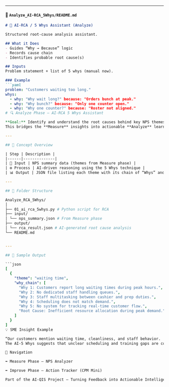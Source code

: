 
---

#### 📘 `Analyze_AI-RCA_5Whys/README.md`
```markdown
# 🧠 AI-RCA / 5 Whys Assistant (Analyze)

Structured root-cause analysis assistant.

## What it Does
- Guides “Why → Because” logic
- Records cause chain
- Identifies probable root cause(s)

## Inputs
Problem statement + list of 5 whys (manual now).

### Example
```yaml
problem: "Customers waiting too long."
whys:
  - why: "Why wait long?" because: "Orders bunch at peak."
  - why: "Why bunch?" because: "Only one counter open."
  - why: "Why one counter?" because: "Roster not aligned."
# 🔍 Analyze Phase – AI-RCA 5 Whys Assistant  

**Goal:** Identify and understand the root causes behind key NPS themes using the classical 5 Whys approach — enhanced with AI logic.  
This bridges the **Measure** insights into actionable **Analyze** learnings within the AI-QIS DMAIC framework.

---

## 🧠 Concept Overview  

| Step | Description |
|------|--------------|
| 🎯 Input | NPS summary data (themes from Measure phase) |
| ⚙️ Process | AI-driven reasoning using the 5 Whys technique |
| 📊 Output | JSON file listing each theme with its chain of “Whys” and derived root cause |

---

## 📂 Folder Structure  

Analyze_RCA_5Whys/
│
├── 01_ai_rca_5whys.py # Python script for RCA
├── input/
│ └── nps_summary.json # From Measure phase
├── output/
│ └── rca_result.json # AI-generated root cause analysis
└── README.md


---

## 🧩 Sample Output  

```json
[
  {
    "theme": "waiting time",
    "why_chain": [
      "Why 1: Customers report long waiting times during peak hours.",
      "Why 2: No dedicated staff handling queues.",
      "Why 3: Staff multitasking between cashier and prep duties.",
      "Why 4: Scheduling does not match demand.",
      "Why 5: No system for tracking real-time customer flow.",
      "Root Cause: Inefficient resource allocation during peak demand."
    ]
  }
]
💡 SME Insight Example

“Our customers mention waiting time, cleanliness, and staff behavior.
The AI-5 Whys suggests that unclear scheduling and training gaps are core issues — guiding our next Improve Phase actions.”

🧭 Navigation

⬅️ Measure Phase – NPS Analyzer

➡️ Improve Phase – Action Tracker (CPM Mini)

Part of the AI-QIS Project – Turning Feedback into Actionable Intelligence for SMEs 🚀
